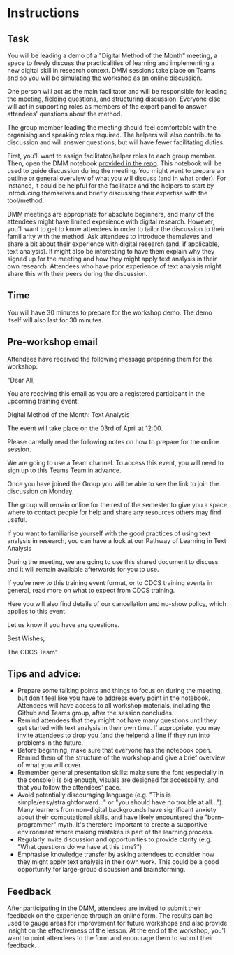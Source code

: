 # Instructions


## Task 
You will be leading a demo of a "Digital Method of the Month" meeting, a space to freely discuss the practicalities of learning and implementing a new digital skill in research context. DMM sessions take place on Teams and so you will be simulating the workshop as an online discussion.

One person will act as the main facilitator and will be responsible for leading the meeting, fielding questions, and structuring discussion. Everyone else will act in supporting roles as members of the expert panel to answer attendees' questions about the method.  
  
The group member leading the meeting should feel comfortable with the organising and speaking roles required. The helpers will also contribute to discussion and will answer questions, but will have fewer facilitating duties.

First, you'll want to assign facilitator/helper roles to each group member. Then, open the DMM notebook [provided in the repo](https://github.com/DCS-training/Digital-Method-of-the-Month/blob/main/DMM%20Docs/Text%20Analysis.md). This notebook will be used to guide discussion during the meeting. You might want to prepare an outline or general overview of what you will discuss (and in what order). For instance, it could be helpful for the facilitator and the helpers to start by introducing themselves and briefly discussing their expertise with the tool/method.


DMM meetings are appropriate for absolute beginners, and many of the attendees might have limited experience with digital research. However, you'll want to get to know attendees in order to tailor the discussion to their familiarity with the method. Ask attendees to introduce themsleves and share a bit about their experience with digital research (and, if applicable, text analysis). It might also be interesting to have them explain why they signed up for the meeting and how they might apply text analysis in their own research. Attendees who have prior experience of text analysis might share this with their peers during the discussion. 
  
## Time
You will have 30 minutes to prepare for the workshop demo. The demo itself will also last for 30 minutes.

## Pre-workshop email  

Attendees have received the following message preparing them for the workshop:  
  
"Dear All,

You are receiving this email as you are a registered participant in the upcoming training event:

Digital Method of the Month: Text Analysis

The event will take place on the 03rd of April at 12:00.

Please carefully read the following notes on how to prepare for the online session.

We are going to use a Team channel. To access this event, you will need to sign up to this Teams Team in advance.

Once you have joined the Group you will be able to see the link to join the discussion on Monday.

The group will remain online for the rest of the semester to give you a space where to contact people for help and share any resources others may find useful.

If you want to familiarise yourself with the good practices of using text analysis in research, you can have a look at our Pathway of Learning in Text Analysis

During the meeting, we are going to use this shared document to discuss and it will remain available afterwards for you to use.

If you’re new to this training event format, or to CDCS training events in general, read more on what to expect from CDCS training.

Here you will also find details of our cancellation and no-show policy, which applies to this event.

Let us know if you have any questions.

Best Wishes,

The CDCS Team"

## Tips and advice:

- Prepare some talking points and things to focus on during the meeting, but don't feel like you have to address every point in the notebook. Attendees will have access to all workshop materials, including the Github and Teams group, after the session concludes.
- Remind attendees that they might not have many questions until they get started with text analysis in their own time. If appropriate, you may invite attendees to drop you (and the helpers) a line if they run into problems in the future.
- Before beginning, make sure that everyone has the notebook open. Remind them of the structure of the workshop and give a brief overview of what you will cover.
- Remember general presentation skills: make sure the font (especially in the console!) is big enough, visuals are designed for accessbility, and that you follow the attendees' pace.
- Avoid potentially discouraging language (e.g. "This is simple/easy/straightforward..." or "you should have no trouble at all..."). Many learners from non-digital backgrounds have significant anxiety about their computational skills, and have likely encountered the "born-programmer" myth. It's therefore important to create a supportive environment where making mistakes is part of the learning process.
- Regularly invite discussion and opportunities to provide clarity (e.g. "What questions do we have at this time?")
- Emphasise knowledge transfer by asking attendees to consider how they might apply text analysis in their own work. This could be a good opportunity for large-group discussion and brainstorming.


## Feedback
After participating in the DMM, attendees are invited to submit their feedback on the experience through an online form. The results can be used to gauge areas for improvement for future workshops and also provide insight on the effectiveness of the lesson. At the end of the workshop, you'll want to point attendees to the form and encourage them to submit their feedback.

